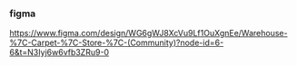 ### figma

https://www.figma.com/design/WG6gWJ8XcVu9Lf1OuXgnEe/Warehouse-%7C-Carpet-%7C-Store-%7C-(Community)?node-id=6-6&t=N3Iyj6w6vfb3ZRu9-0
